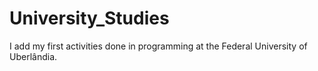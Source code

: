 # University_Studies
I add my first activities done in programming at the Federal University of Uberlândia.
